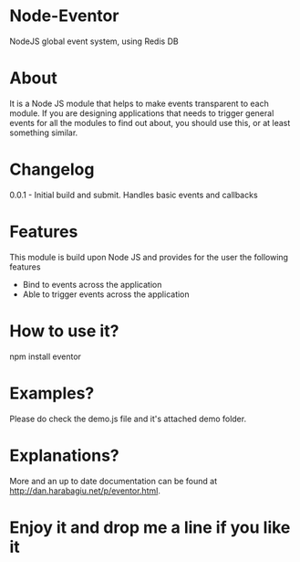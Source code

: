 Node-Eventor
============

NodeJS global event system, using Redis DB

# About
 It is a Node JS module that helps to make events transparent to each module. If you are designing applications that needs to trigger general events for all the modules to find out about, you should use this, or at least something similar.

# Changelog
 0.0.1 - Initial build and submit. Handles basic events and callbacks

# Features

 This module is build upon Node JS and provides for the user the following features

 * Bind to events across the application
 * Able to trigger events across the application

# How to use it?
 npm install eventor

# Examples?
 Please do check the demo.js file and it's attached demo folder.

# Explanations?
 More and an up to date documentation can be found at http://dan.harabagiu.net/p/eventor.html.

# Enjoy it and drop me a line if you like it